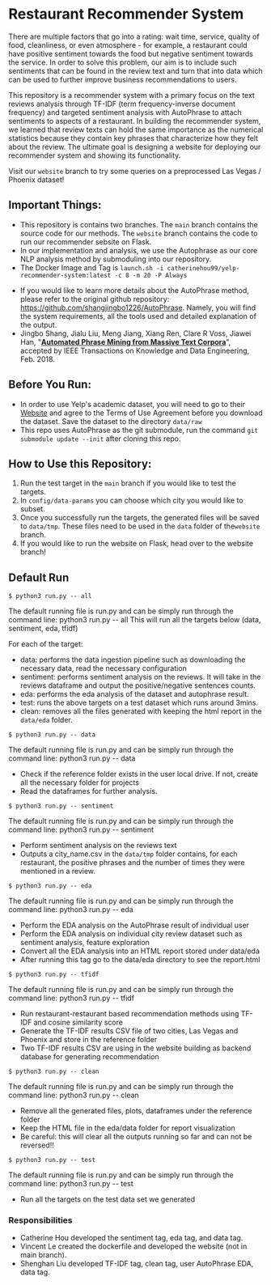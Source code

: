 # Restaurant Recommender System
There are multiple factors that go into a rating: wait time, service, quality of food, cleanliness, or even atmosphere - for example, a restaurant could have positive sentiment towards the food but negative sentiment towards the service. In order to solve this problem, our aim is to include such sentiments that can be found in the review text and turn that into data which can be used to further improve business recommendations to users.

This repository is a recommender system with a primary focus on the text reviews analysis through TF-IDF (term frequency-inverse document frequency) and targeted sentiment analysis with AutoPhrase to attach sentiments to aspects of a restaurant. In building the recommender system, we learned that review texts can hold the same importance as the numerical statistics because they contain key phrases that characterize how they felt about the review. The ultimate goal is designing a website for deploying our recommender system and showing its functionality.

Visit our `website` branch to try some queries on a preprocessed Las Vegas / Phoenix dataset!

## Important Things:
* This repository is contains two branches. The `main` branch contains the source code for our methods. The `website` branch contains the code to run our recommender sebsite on Flask.
* In our implementation and analysis, we use the Autophrase as our core NLP analysis method by submoduling into our repository.
* The Docker Image and Tag is `launch.sh -i catherinehou99/yelp-recommender-system:latest -c 8 -m 20 -P Always`
- If you would like to learn more details about the AutoPhrase method, please refer to the original github repository: https://github.com/shangjingbo1226/AutoPhrase. Namely, you will find the system requirements, all the tools used and detailed explanation of the output.
- Jingbo Shang, Jialu Liu, Meng Jiang, Xiang Ren, Clare R Voss, Jiawei Han, "**[Automated Phrase Mining from Massive Text Corpora](https://arxiv.org/abs/1702.04457)**", accepted by IEEE Transactions on Knowledge and Data Engineering, Feb. 2018.

## Before You Run:
* In order to use Yelp's academic dataset, you will need to go to their [Website](https://www.yelp.com/dataset) and agree to the Terms of Use Agreement before you download the dataset. Save the dataset to the directory `data/raw`
* This repo uses AutoPhrase as the git submodule, run the command `git submodule update --init` after cloning this repo.

## How to Use this Repository:
1. Run the test target in the `main` branch if you would like to test the targets.
2. In `config/data-params` you can choose which city you would like to subset.
3. Once you successfully run the targets, the generated files will be saved to `data/tmp`. These files need to be used in the `data` folder of the`website` branch.
4. If you would like to run the website on Flask, head over to the website branch!

## Default Run

```
$ python3 run.py -- all
```
The default running file is run.py and can be simply run through the command line: python3 run.py -- all
This will run all the targets below (data, sentiment, eda, tfidf)

For each of the target:
* data: performs the data ingestion pipeline such as downloading the necessary data, read the necessary configuration
* sentiment: performs sentiment analysis on the reviews. It will take in the reviews dataframe and output the positive/negative sentences counts.
* eda: performs the eda analysis of the dataset and autophrase result.
* test: runs the above targets on a test dataset which runs around 3mins.
* clean: removes all the files generated with keeping the html report in the `data/eda` folder.

```
$ python3 run.py -- data
```
The default running file is run.py and can be simply run through the command line: python3 run.py -- data
* Check if the reference folder exists in the user local drive. If not, create all the necessary folder for projects
* Read the dataframes for further analysis.

```
$ python3 run.py -- sentiment
```
The default running file is run.py and can be simply run through the command line: python3 run.py -- sentiment
* Perform sentiment analysis on the reviews text
* Outputs a city_name.csv in the `data/tmp` folder contains, for each restaurant, the positive phrases and the number of times they were mentioned in a review.

```
$ python3 run.py -- eda
```
The default running file is run.py and can be simply run through the command line: python3 run.py -- eda
* Perform the EDA analysis on the AutoPhrase result of individual user
* Perform the EDA analysis on individual city review dataset such as sentiment analysis, feature exploration
* Convert all the EDA analysis into an HTML report stored under data/eda
* After running this tag go to the data/eda directory to see the report.html

```
$ python3 run.py -- tfidf
```
The default running file is run.py and can be simply run through the command line: python3 run.py -- tfidf
* Run restaurant-restaurant based recommendation methods using TF-IDF and cosine similarity score
* Generate the TF-IDF results CSV file of two cities, Las Vegas and Phoenix and store in the reference folder
* Two TF-IDF results CSV are using in the website building as backend database for generating recommendation


```
$ python3 run.py -- clean
```
The default running file is run.py and can be simply run through the command line: python3 run.py -- clean
* Remove all the generated files, plots, dataframes under the reference folder
* Keep the HTML file in the eda/data folder for report visualization
* Be careful: this will clear all the outputs running so far and can not be reversed!!

```
$ python3 run.py -- test
```
The default running file is run.py and can be simply run through the command line: python3 run.py -- test
* Run all the targets on the test data set we generated 

### Responsibilities
* Catherine Hou developed the sentiment tag, eda tag, and data tag.
* Vincent Le created the dockerfile and developed the website (not in main branch).
* Shenghan Liu developed TF-IDF tag, clean tag, user AutoPhrase EDA, data tag.
